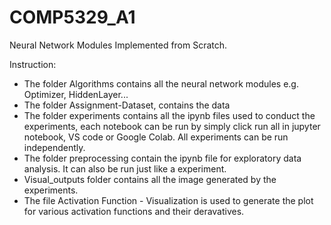 # COMP5329_A1
Neural Network Modules Implemented from Scratch.

Instruction:
- The folder Algorithms contains all the neural network modules e.g. Optimizer, HiddenLayer...
- The folder Assignment-Dataset, contains the data
- The folder experiments contains all the ipynb files used to conduct the experiments, each notebook can be run by simply click run all in jupyter notebook, VS code or Google Colab. All experiments can be run independently.
- The folder preprocessing contain the ipynb file for exploratory data analysis. It can also be run just like a experiment.
- Visual_outputs folder contains all the image generated by the experiments.
- The file Activation Function - Visualization is used to generate the plot for various activation functions and their deravatives.

